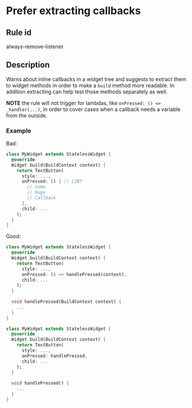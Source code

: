 # Prefer extracting callbacks

## Rule id

always-remove-listener

## Description

Warns about inline callbacks in a widget tree and suggests to extract them to widget methods in order to make a `build` method more readable. In addition extracting can help test those methods separately as well.

**NOTE** the rule will not trigger for lambdas, like `onPressed: () => _handler(...)`, in order to cover cases when a callback needs a variable from the outside.

### Example

Bad:

```dart
class MyWidget extends StatelessWidget {
  @override
  Widget build(BuildContext context) {
    return TextButton(
      style: ...,
      onPressed: () { // LINT
        // Some 
        // Huge
        // Callback
      },
      child: ...
    );
  }
}
```

Good:

```dart
class MyWidget extends StatelessWidget {
  @override
  Widget build(BuildContext context) {
    return TextButton(
      style: ...,
      onPressed: () => handlePressed(context),
      child: ...
    );
  }
  
  void handlePressed(BuildContext context) {
    ...
  }
}

class MyWidget extends StatelessWidget {
  @override
  Widget build(BuildContext context) {
    return TextButton(
      style: ...,
      onPressed: handlePressed,
      child: ...
    );
  }
  
  void handlePressed() {
    ...
  }
}
```
